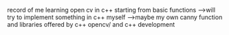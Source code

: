 record of me learning open cv in c++
starting from basic functions
-->will try to implement something in c++ myself
-->maybe my own canny function and libraries offered by c++ opencv/ and c++ development
